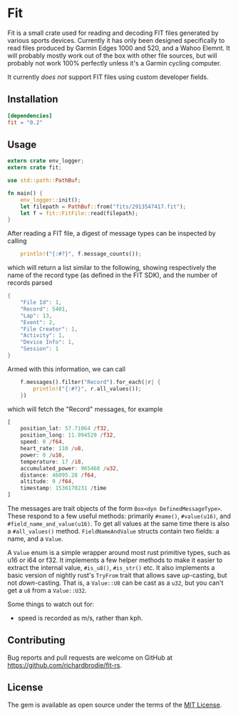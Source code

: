 # Fit

Fit is a small crate used for reading and decoding FIT files generated by various sports devices. Currently it has only been designed specifically to read files produced by Garmin Edges 1000 and 520, and a Wahoo Elemnt. It will probably mostly work out of the box with other file sources, but will probably not work 100% perfectly unless it's a Garmin cycling computer. 

It currently *does not* support FIT files using custom developer fields.

## Installation


```toml
[dependencies]
fit = "0.2"
```

## Usage

```rust
extern crate env_logger;
extern crate fit;

use std::path::PathBuf;

fn main() {
    env_logger::init();
    let filepath = PathBuf::from("fits/2913547417.fit");
    let f = fit::FitFile::read(filepath);
}
```

After reading a FIT file, a digest of message types can be inspected by calling

```rust
    println!("{:#?}", f.message_counts());
```

which will return a list similar to the following, showing respectively the name of the record type (as defined in the FIT SDK), and the number of records parsed

```rust
{
    "File Id": 1,
    "Record": 5401,
    "Lap": 13,
    "Event": 2,
    "File Creator": 1,
    "Activity": 1,
    "Device Info": 1,
    "Session": 1
}
```

Armed with this information, we can call

```rust
    f.messages().filter("Record").for_each(|r| {
        println!("{:#?}", r.all_values());
    })
```

which will fetch the "Record" messages, for example

```rust
[
    position_lat: 57.71064 /f32,
    position_long: 11.994529 /f32,
    speed: 0 /f64,
    heart_rate: 110 /u8,
    power: 0 /u16,
    temperature: 17 /i8,
    accumulated_power: 965468 /u32,
    distance: 46095.28 /f64,
    altitude: 9 /f64,
    timestamp: 1536170231 /time
]
```

The messages are trait objects of the form `Box<dyn DefinedMessageType>`. These respond to a few useful methods: primarily `#name()`, `#value(u16)`, and `#field_name_and_value(u16)`. To get all values at the same time there is also a `#all_values()` method. `FieldNameAndValue` structs contain two fields: a name, and a `Value`.

A `Value` enum is a simple wrapper around most rust primitive types, such as u16 or i64 or f32. It implements a few helper methods to make it easier to extract the internal value, `#is_u8()`, `#is_str()` etc. It also implements a basic version of nightly rust's `TryFrom` trait that allows save *up*-casting, but not *down*-casting. That is, a `Value::U8` can be cast as a `u32`, but you can't get a `u8` from a `Value::U32`.

 Some things to watch out for:

 - speed is recorded as m/s, rather than kph.

## Contributing

Bug reports and pull requests are welcome on GitHub at https://github.com/richardbrodie/fit-rs.


## License

The gem is available as open source under the terms of the [MIT License](http://opensource.org/licenses/MIT).

